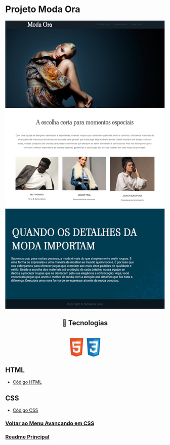 # Projeto Moda Ora

<img src="./inicio/img/projeto-final.png">

<h2 align="center"> 🚀 Tecnologias</h2>

<div align="center"><br>
    <img align="center" alt="Misael-HTML" height="60" width="50" src="https://raw.githubusercontent.com/devicons/devicon/master/icons/html5/html5-original.svg">
    <img align="center" alt="Misael-CSS" height="60" width="50" src="https://raw.githubusercontent.com/devicons/devicon/master/icons/css3/css3-original.svg">
</div>

## HTML

- [Código HTML](index.html)

## CSS

- [Código CSS](./inicio/css/style.css)

### [Voltar ao Menu Avançando em CSS](../menu.md)

### [Readme Principal](../../../README.md)